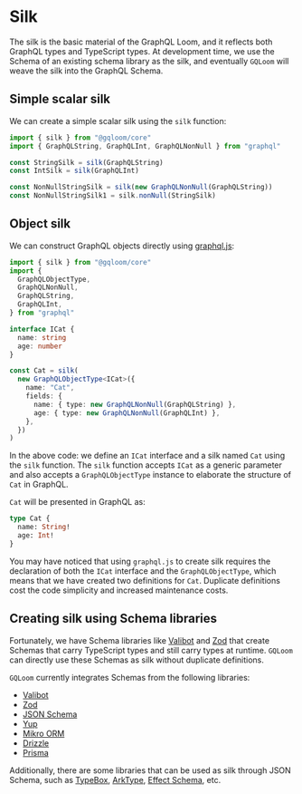 <script setup>
import { Tabs } from "@/components/tabs.tsx"
</script>

# Silk

The silk is the basic material of the GraphQL Loom, and it reflects both GraphQL types and TypeScript types.
At development time, we use the Schema of an existing schema library as the silk, and eventually `GQLoom` will weave the silk into the GraphQL Schema.

## Simple scalar silk

We can create a simple scalar silk using the `silk` function:

```ts twoslash
import { silk } from "@gqloom/core"
import { GraphQLString, GraphQLInt, GraphQLNonNull } from "graphql"

const StringSilk = silk(GraphQLString)
const IntSilk = silk(GraphQLInt)

const NonNullStringSilk = silk(new GraphQLNonNull(GraphQLString))
const NonNullStringSilk1 = silk.nonNull(StringSilk)
```

## Object silk

We can construct GraphQL objects directly using [graphql.js](https://graphql.org/graphql-js/constructing-types/):

```ts twoslash
import { silk } from "@gqloom/core"
import {
  GraphQLObjectType,
  GraphQLNonNull,
  GraphQLString,
  GraphQLInt,
} from "graphql"

interface ICat {
  name: string
  age: number
}

const Cat = silk(
  new GraphQLObjectType<ICat>({
    name: "Cat",
    fields: {
      name: { type: new GraphQLNonNull(GraphQLString) },
      age: { type: new GraphQLNonNull(GraphQLInt) },
    },
  })
)
```

In the above code: we define an `ICat` interface and a silk named `Cat` using the `silk` function.
The `silk` function accepts `ICat` as a generic parameter and also accepts a `GraphQLObjectType` instance to elaborate the structure of `Cat` in GraphQL.

`Cat` will be presented in GraphQL as:

```graphql title="GraphQL Schema"
type Cat {
  name: String!
  age: Int!
}
```

You may have noticed that using `graphql.js` to create silk requires the declaration of both the `ICat` interface and the `GraphQLObjectType`, which means that we have created two definitions for `Cat`.
Duplicate definitions cost the code simplicity and increased maintenance costs.

## Creating silk using Schema libraries

Fortunately, we have Schema libraries like [Valibot](https://valibot.dev/) and [Zod](https://zod.dev/) that create Schemas that carry TypeScript types and still carry types at runtime.
`GQLoom` can directly use these Schemas as silk without duplicate definitions.

`GQLoom` currently integrates Schemas from the following libraries:

- [Valibot](./schema/valibot.md)
- [Zod](./schema/zod.md)
- [JSON Schema](./schema/json.md)
- [Yup](./schema/yup.md)
- [Mikro ORM](./schema/mikro-orm.md)
- [Drizzle](./schema/drizzle.md)
- [Prisma](./schema/prisma.md)

Additionally, there are some libraries that can be used as silk through JSON Schema, such as [TypeBox](https://sinclairzx81.github.io/typebox/), [ArkType](https://arktype.io/), [Effect Schema](https://effect.website/docs/schema/introduction/), etc.

<Tabs groupId="schema-library">
<template #Valibot>

```ts twoslash
import * as v from "valibot"

const StringSilk = v.string()

const BooleanSilk = v.boolean()

const Cat = v.object({
  __typename: v.literal("Cat"),
  name: v.string(),
  age: v.number(),
})
```

We can directly use Valibot Schema as silk, but don't forget to add `ValibotWeaver` from `@gqloom/valibot` when [weaving](../weave).

```ts twoslash
import { type Loom } from "@gqloom/core"
const resolvers: Loom.Resolver[] = []
// ---cut---
import { weave } from "@gqloom/core"
import { ValibotWeaver } from "@gqloom/valibot"

export const schema = weave(ValibotWeaver, ...resolvers)
```

</template>
<template #Zod>

```ts twoslash
import * as z from "zod"

const StringSilk = z.string()

const BooleanSilk = z.boolean()

const Cat = z.object({
  __typename: z.literal("Cat"),
  name: z.string(),
  age: z.number(),
})
```

We can directly use Zod Schema as silk, but don't forget to add `ZodWeaver` from `@gqloom/zod` when [weaving](../weave).

```ts twoslash
import { type Loom } from "@gqloom/core"
const resolvers: Loom.Resolver[] = []
// ---cut---
import { weave } from "@gqloom/core"
import { ZodWeaver } from "@gqloom/zod"

export const schema = weave(ZodWeaver, ...resolvers)
```

</template>
<template #JSON_Schema>

We need to use the `jsonSilk` function from `@gqloom/json` to use JSON Schema as silk:

```ts twoslash
import { jsonSilk } from "@gqloom/json"

const StringSilk = jsonSilk({ type: "string" })

const BooleanSilk = jsonSilk({ type: "boolean" })

const Cat = jsonSilk({
  title: "Cat",
  type: "object",
})
```

</template>
<template #Yup>

```ts twoslash
import * as yup from "yup"

const StringSilk = yup.string()
const BooleanSilk = yup.boolean()
const Cat = yup.object({
  name: yup.string(),
  age: yup.number(),
}).label("Cat")
```

We can directly use Yup Schema as silk, but don't forget to add `YupWeaver` from `@gqloom/yup` when [weaving](../weave).

```ts twoslash
import { type Loom } from "@gqloom/core"
const resolvers: Loom.Resolver[] = []
// ---cut---
import { weave } from "@gqloom/core"
import { YupWeaver } from "@gqloom/yup"

export const schema = weave(YupWeaver, ...resolvers)
```

</template>
<template #TypeBox>

To use TypeBox Schema as silk, we need to define a wrapper function for TypeBox Schema using `@gqloom/json`:

```ts twoslash
import { type GraphQLSilk } from "@gqloom/core"
import { JSONWeaver } from "@gqloom/json"
import { type Static, type Type } from "typebox"

function typeSilk<T extends Type.TSchema>(
  type: T
): T & GraphQLSilk<Type.Static<T>, Type.Static<T>> {
  return JSONWeaver.unravel(type) as T &
    GraphQLSilk<Type.Static<T>, Type.Static<T>>
}
```

Then we can use the `typeSilk` function to use TypeBox Schema as silk:

```ts twoslash
import { type GraphQLSilk } from "@gqloom/core"
import { JSONWeaver } from "@gqloom/json"
import { type TSchema, type Static } from "typebox"

function typeSilk<T extends Type.TSchema>(
  type: T
): T & GraphQLSilk<Type.Static<T>, Type.Static<T>> {
  return JSONWeaver.unravel(type) as T &
    GraphQLSilk<Type.Static<T>, Type.Static<T>>
}
// ---cut---
import { Type } from "typebox"

const StringSilk = typeSilk(Type.String())

const BooleanSilk = typeSilk(Type.Boolean())

const Cat = typeSilk(Type.Object({ 
  __typename: Type.Optional(Type.Literal("Cat")),
  name: Type.String(), 
  age: Type.Integer(),
}))
```

</template>
<template #ArkType>

```ts twoslash
import { type } from "arktype"

const StringSilk = type("string")

const BooleanSilk = type("boolean")

const Cat = type({
  "__typename?": "'Cat' | null",
  name: "string",
  age: "number",
})
```

We need to use `@gqloom/json` to create a custom `arkTypeWeaver` to use ArkType's Schema as silk:

```ts twoslash
import { type Loom } from "@gqloom/core"
const resolvers: Loom.Resolver[] = []
// ---cut---
import { type SchemaWeaver, weave } from "@gqloom/core"
import { type JSONSchema, JSONWeaver } from "@gqloom/json"
import { type Type } from "arktype"

const arkTypeWeaver: SchemaWeaver = {
  vendor: "arktype",
  getGraphQLType: (type: Type) => {
    return JSONWeaver.getGraphQLType(type.toJsonSchema() as JSONSchema, {
      source: type,
    })
  },
}

export const schema = weave(arkTypeWeaver, ...resolvers)
```

</template>
<template #Effect_Schema>

```ts twoslash
import { Schema } from "effect"

const StringSilk = Schema.standardSchemaV1(Schema.String)

const BooleanSilk = Schema.standardSchemaV1(Schema.Boolean)

const Cat = Schema.standardSchemaV1(Schema.Struct({
  __typename: Schema.NullishOr(Schema.Literal("Cat")),
  name: Schema.String,
  age: Schema.Number,
}))
```

We need to use `@gqloom/json` to create a custom `effectSchemaWeaver` to use Effect Schema as silk:

```ts twoslash
import { type Loom } from "@gqloom/core"
const resolvers: Loom.Resolver[] = []
// ---cut---
import { type SchemaWeaver, weave } from "@gqloom/core"
import { type JSONSchema, JSONWeaver } from "@gqloom/json"
import { type Schema } from "effect"
import { make } from "effect/JSONSchema"

const effectSchemaWeaver: SchemaWeaver = {
  vendor: "effect",
  getGraphQLType: (type: Schema.Schema<any, any, any>) => {
    return JSONWeaver.getGraphQLType(make(type), {
      source: type,
    })
  },
}

export const schema = weave(effectSchemaWeaver, ...resolvers)
```
</template>
</Tabs>